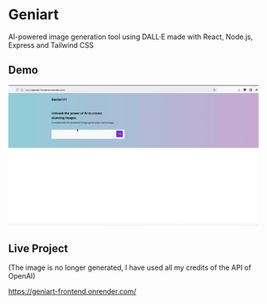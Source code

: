 # Geniart 
AI-powered image generation tool using DALL·E made with React, Node.js, Express and Tailwind CSS

## Demo 
![](demo.gif) 

## Live Project 

(The image is no longer generated, I have used all my credits of the API of OpenAI) 

https://geniart-frontend.onrender.com/
